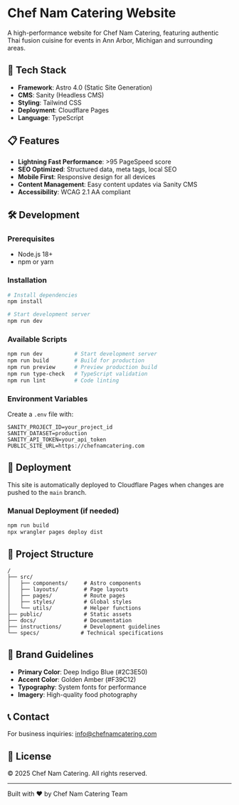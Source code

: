# Chef Nam Catering Website

A high-performance website for Chef Nam Catering, featuring authentic Thai fusion cuisine for events in Ann Arbor, Michigan and surrounding areas.

## 🚀 Tech Stack

- **Framework**: Astro 4.0 (Static Site Generation)
- **CMS**: Sanity (Headless CMS)
- **Styling**: Tailwind CSS
- **Deployment**: Cloudflare Pages
- **Language**: TypeScript

## 📋 Features

- **Lightning Fast Performance**: >95 PageSpeed score
- **SEO Optimized**: Structured data, meta tags, local SEO
- **Mobile First**: Responsive design for all devices
- **Content Management**: Easy content updates via Sanity CMS
- **Accessibility**: WCAG 2.1 AA compliant

## 🛠️ Development

### Prerequisites

- Node.js 18+
- npm or yarn

### Installation

```bash
# Install dependencies
npm install

# Start development server
npm run dev
```

### Available Scripts

```bash
npm run dev          # Start development server
npm run build        # Build for production
npm run preview      # Preview production build
npm run type-check   # TypeScript validation
npm run lint         # Code linting
```

### Environment Variables

Create a `.env` file with:

```env
SANITY_PROJECT_ID=your_project_id
SANITY_DATASET=production
SANITY_API_TOKEN=your_api_token
PUBLIC_SITE_URL=https://chefnamcatering.com
```

## 🚀 Deployment

This site is automatically deployed to Cloudflare Pages when changes are pushed to the `main` branch.

### Manual Deployment (if needed)

```bash
npm run build
npx wrangler pages deploy dist
```

## 📁 Project Structure

```
/
├── src/
│   ├── components/     # Astro components
│   ├── layouts/        # Page layouts
│   ├── pages/          # Route pages
│   ├── styles/         # Global styles
│   └── utils/          # Helper functions
├── public/             # Static assets
├── docs/               # Documentation
├── instructions/       # Development guidelines
└── specs/             # Technical specifications
```

## 🎨 Brand Guidelines

- **Primary Color**: Deep Indigo Blue (#2C3E50)
- **Accent Color**: Golden Amber (#F39C12)
- **Typography**: System fonts for performance
- **Imagery**: High-quality food photography

## 📞 Contact

For business inquiries: info@chefnamcatering.com

## 📄 License

© 2025 Chef Nam Catering. All rights reserved.

---

Built with ❤️ by Chef Nam Catering Team
